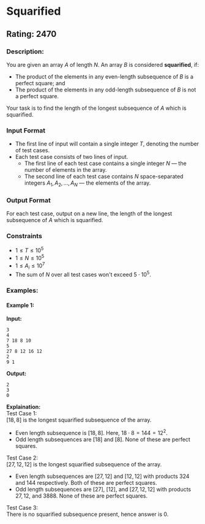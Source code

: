 # Squarified
## Rating: 2470
### Description:
You are given an array $A$ of length $N$.
An array $B$ is considered **squarified**, if:

* The product of the elements in any even-length subsequence of $B$ is a perfect square; and
* The product of the elements in any odd-length subsequence of $B$ is not a perfect square.

Your task is to find the length of the longest subsequence of $A$ which is squarified.

### Input Format

* The first line of input will contain a single integer $T$, denoting the number of test cases.
* Each test case consists of two lines of input.
    * The first line of each test case contains a single integer $N$ — the number of elements in the array.
    * The second line of each test case contains $N$ space-separated integers $A_1, A_2, \dots, A_N$ — the elements of the array.

### Output Format

For each test case, output on a new line, the length of the longest subsequence of $A$ which is squarified.

### Constraints

* $1 \le T \le 10^5$
* $1 \le N \le 10^5$
* $1 \le A_i \le 10^7$
* The sum of $N$ over all test cases won't exceed $5 \cdot 10^5$.

### Examples:
#### Example 1:
**Input:**
```
3
4
7 18 8 10
5
27 8 12 16 12
2
9 1
```
**Output:**
```
2
3
0
```
**Explaination:**  
Test Case 1:  
$[18, 8]$ is the longest squarified subsequence of the array.
* Even length subsequence is $[18, 8]$. Here, $18 \cdot 8 = 144 = 12^2$.
* Odd length subsequences are $[18]$ and $[8]$. None of these are perfect squares.

Test Case 2:  
$[27, 12, 12]$ is the longest squarified subsequence of the array.
* Even length subsequences are $[27, 12]$ and $[12, 12]$ with products $324$ and $144$ respectively. Both of these are perfect squares.
* Odd length subsequences are $[27]$, $[12]$, and $[27, 12, 12]$ with products $27, 12,$ and $3888$. None of these are perfect squares.

Test Case 3:  
There is no squarified subsequence present, hence answer is 0.